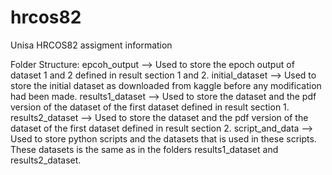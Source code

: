# hrcos82
Unisa HRCOS82 assigment information

Folder Structure:
epcoh_output 	 --> Used to store the epoch output of dataset 1 and 2 defined in result section 1 and 2.
initial_dataset  --> Used to store the initial dataset as downloaded from kaggle before any modification had been made.
results1_dataset --> Used to store the dataset and the pdf version of the dataset of the first dataset defined in result section 1.
results2_dataset --> Used to store the dataset and the pdf version of the dataset of the first dataset defined in result section 2.
script_and_data  --> Used to store python scripts and the datasets that is used in these scripts. These datasets is the same as in the folders results1_dataset and results2_dataset.
